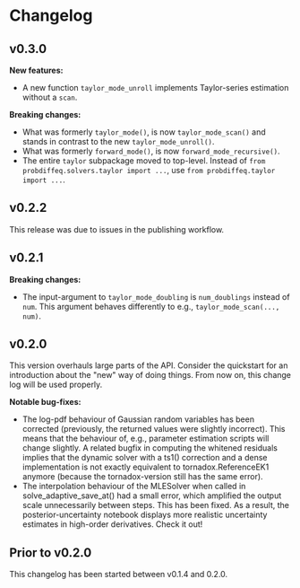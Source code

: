 # Changelog

## v0.3.0

**New features:**

* A new function `taylor_mode_unroll` implements Taylor-series estimation without a `scan`.

**Breaking changes:**

* What was formerly `taylor_mode()`, is now `taylor_mode_scan()` and stands in contrast to the new `taylor_mode_unroll()`.
* What was formerly `forward_mode()`, is now `forward_mode_recursive()`.
* The entire `taylor` subpackage moved to top-level. Instead of `from probdiffeq.solvers.taylor import ...`, use `from probdiffeq.taylor import ...`. 


## v0.2.2

This release was due to issues in the publishing workflow.

## v0.2.1

**Breaking changes:**

* The input-argument to `taylor_mode_doubling` is `num_doublings` instead of `num`.
  This argument behaves differently to e.g., `taylor_mode_scan(..., num)`.


## v0.2.0

This version overhauls large parts of the API. 
Consider the quickstart for an introduction about the "new" way of doing things.
From now on, this change log will be used properly.

**Notable bug-fixes:**

* The log-pdf behaviour of Gaussian random variables has been corrected (previously, the returned values were slightly incorrect).
  This means that the behaviour of, e.g., parameter estimation scripts will change slightly.
  A related bugfix in computing the whitened residuals implies that the dynamic solver with a ts1() correction and a dense implementation is not exactly equivalent 
  to tornadox.ReferenceEK1 anymore (because the tornadox-version still has the same error).
* The interpolation behaviour of the MLESolver when called in solve_adaptive_save_at() had a small error, which amplified the output scale unnecessarily between steps.
  This has been fixed. As a result, the posterior-uncertainty notebook displays more realistic uncertainty estimates in high-order derivatives. Check it out!

## Prior to v0.2.0

This changelog has been started between v0.1.4 and 0.2.0.
